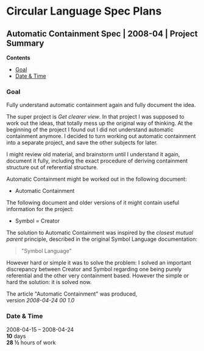 ﻿Circular Language Spec Plans
============================

Automatic Containment Spec | 2008-04 | Project Summary
------------------------------------------------------

__Contents__

- [Goal](#goal)
- [Date & Time](#date--time)

### Goal

Fully understand automatic containment again and fully document the idea.

The super project is *Get clearer view*. In that project I was supposed to work out the ideas, that totally mess up the original way of thinking. At the beginning of the project I found out I did not understand automatic containment anymore. I decided to turn working out automatic containment into a separate project, and save the other subjects for later.

I might review old material, and brainstorm until I understand it again, document it fully, including the exact procedure of deriving containment structure out of referential structure.

Automatic Containment might be worked out in the following document:

- Automatic Containment

The following document and older versions of it might contain useful information for the project:

- Symbol = Creator

The solution to Automatic Containment was inspired by the *closest mutual parent* principle, described in the original Symbol Language documentation:

> "Symbol Language"

However hard or simple it was to solve the problem: I solved an important discrepancy between Creator and Symbol regarding one being purely referential and the other very containment based. However the simple or hard the solution: it is solved now.

The article "Automatic Containment" was produced,  
version *2008-04-24 00  1.0*

### Date & Time

2008-04-15 – 2008-04-24  
__10__ days  
__28 ½__ hours of work
